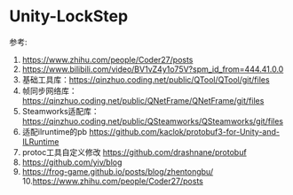 # Unity-LockStep

参考:
1. https://www.zhihu.com/people/Coder27/posts
2. https://www.bilibili.com/video/BV1vZ4y1o75V?spm_id_from=444.41.0.0
3. 基础工具库：https://qinzhuo.coding.net/public/QTool/QTool/git/files
4. 帧同步网络库：https://qinzhuo.coding.net/public/QNetFrame/QNetFrame/git/files
5. Steamworks适配库：https://qinzhuo.coding.net/public/QSteamworks/QSteamworks/git/files
6. 适配ilruntime的pb https://github.com/kaclok/protobuf3-for-Unity-and-ILRuntime
7. protoc工具自定义修改 https://github.com/drashnane/protobuf
8. https://github.com/yiv/blog
9. https://frog-game.github.io/posts/blog/zhentongbu/
10.https://www.zhihu.com/people/Coder27/posts
